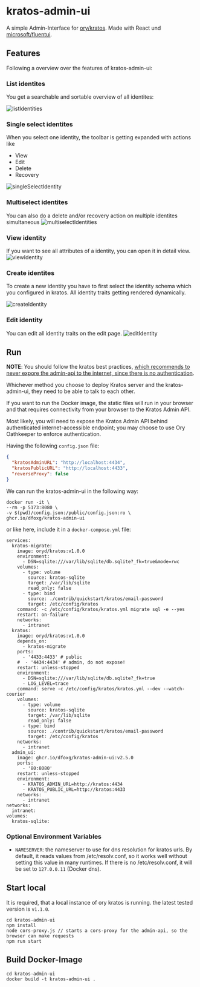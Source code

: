 # kratos-admin-ui

A simple Admin-Interface for [ory/kratos](https://www.ory.sh/kratos/docs/). Made with React und [microsoft/fluentui](https://react.fluentui.dev/).

## Features

Following a overview over the features of kratos-admin-ui:

### List identites

You get a searchable and sortable overview of all identites:

![listIdentities](./images/listIdentites.PNG)

### Single select identites

When you select one identity, the toolbar is getting expanded with actions like 
- View
- Edit
- Delete
- Recovery

![singleSelectIdentity](./images/selectIdentites.PNG)

### Multiselect identites

You can also do a delete and/or recovery action on multiple identites simultaneous
![multiselectIdentities](./images/multiselectIdentites.PNG)

### View identity

If you want to see all attributes of a identity, you can open it in detail view.
![viewIdentity](./images/viewSingleIdentity.PNG)

### Create identites

To create a new identity you have to first select the identity schema which you configured in kratos. All identity traits getting rendered dynamically.

![createIdentity](./images/createIdentity.PNG)

### Edit identity

You can edit all identity traits on the edit page.
![editIdentity](./images/editIdentity.PNG)



## Run

**NOTE**: You should follow the kratos best practices, [which recommends to never expore the admin-api to the internet, since there is no authentication](https://www.ory.sh/docs/kratos/guides/production#admin-api).

Whichever method you choose to deploy Kratos server and the kratos-admin-ui,
they need to be able to talk to each other.

If you want to run the Docker image, the static files will run in your browser
and that requires connectivity from your browser to the Kratos Admin API.

Most likely, you will need to expose the Kratos Admin API behind authenticated
internet-accessible endpoint; you may choose to use Ory Oathkeeper to enforce
authentication.

Having the following `config.json` file:

```json
{
  "kratosAdminURL": "http://localhost:4434",
  "kratosPublicURL": "http://localhost:4433",
  "reverseProxy": false
}
```

We can run the kratos-admin-ui in the following way:

```shell
docker run -it \
--rm -p 5173:8080 \
-v $(pwd)/config.json:/public/config.json:ro \
ghcr.io/dfoxg/kratos-admin-ui
```

or like here, include it in a `docker-compose.yml` file:

```
services:
  kratos-migrate:
    image: oryd/kratos:v1.0.0
    environment:
      - DSN=sqlite:///var/lib/sqlite/db.sqlite?_fk=true&mode=rwc
    volumes:
      - type: volume
        source: kratos-sqlite
        target: /var/lib/sqlite
        read_only: false
      - type: bind
        source: ./contrib/quickstart/kratos/email-password
        target: /etc/config/kratos
    command: -c /etc/config/kratos/kratos.yml migrate sql -e --yes
    restart: on-failure
    networks:
      - intranet
  kratos:
    image: oryd/kratos:v1.0.0
    depends_on:
      - kratos-migrate
    ports:
      - '4433:4433' # public
    #  - '4434:4434' # admin, do not expose!
    restart: unless-stopped
    environment:
      - DSN=sqlite:///var/lib/sqlite/db.sqlite?_fk=true
      - LOG_LEVEL=trace
    command: serve -c /etc/config/kratos/kratos.yml --dev --watch-courier
    volumes:
      - type: volume
        source: kratos-sqlite
        target: /var/lib/sqlite
        read_only: false
      - type: bind
        source: ./contrib/quickstart/kratos/email-password
        target: /etc/config/kratos
    networks:
      - intranet
  admin_ui:
    image: ghcr.io/dfoxg/kratos-admin-ui:v2.5.0
    ports:
      - '80:8080'
    restart: unless-stopped
    environment:
      - KRATOS_ADMIN_URL=http://kratos:4434
      - KRATOS_PUBLIC_URL=http://kratos:4433
    networks:
      - intranet
networks:
  intranet:
volumes:
  kratos-sqlite:
```

### Optional Environment Variables

- `NAMESERVER`: the nameserver to use for dns resolution for kratos urls. By default, it reads values from /etc/resolv.conf, so it works well without setting this value in many runtimes. If there is no /etc/resolv.conf, it will be set to `127.0.0.11` (Docker dns).

## Start local

It is required, that a local instance of ory kratos is running. the latest tested version is `v1.1.0`.

```
cd kratos-admin-ui
npm install
node cors-proxy.js // starts a cors-proxy for the admin-api, so the browser can make requests
npm run start
```

## Build Docker-Image

```
cd kratos-admin-ui
docker build -t kratos-admin-ui .
```
